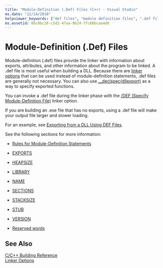 ```yaml
---
title: "Module-Definition (.Def) Files (C++) - Visual Studio"
ms.date: "12/14/2018"
helpviewer_keywords: ["def files", "module definition files", ".def files"]
ms.assetid: 08c0bc28-c5d2-47aa-9624-7fc68bcaa4d8
---
```

# Module-Definition (.Def) Files

Module-definition (.def) files provide the linker with information about exports, attributes, and other information about the program to be linked. A .def file is most useful when building a DLL. Because there are [linker options](linker-options.md) that can be used instead of module-definition statements, .def files are generally not necessary. You can also use [__declspec(dllexport)](../exporting-from-a-dll-using-declspec-dllexport.md) as a way to specify exported functions.

You can invoke a .def file during the linker phase with the [/DEF (Specify Module-Definition File)](def-specify-module-definition-file.md) linker option.

If you are building an .exe file that has no exports, using a .def file will make your output file larger and slower loading.

For an example, see [Exporting from a DLL Using DEF Files](../exporting-from-a-dll-using-def-files.md).

See the following sections for more information:

- [Rules for Module-Definition Statements](rules-for-module-definition-statements.md)

- [EXPORTS](exports.md)

- [HEAPSIZE](heapsize.md)

- [LIBRARY](library.md)

- [NAME](name-c-cpp.md)

- [SECTIONS](sections-c-cpp.md)

- [STACKSIZE](stacksize.md)

- [STUB](stub.md)

- [VERSION](version-c-cpp.md)

- [Reserved words](reserved-words.md)

## See Also

[C/C++ Building Reference](c-cpp-building-reference.md)<br/>
[Linker Options](linker-options.md)